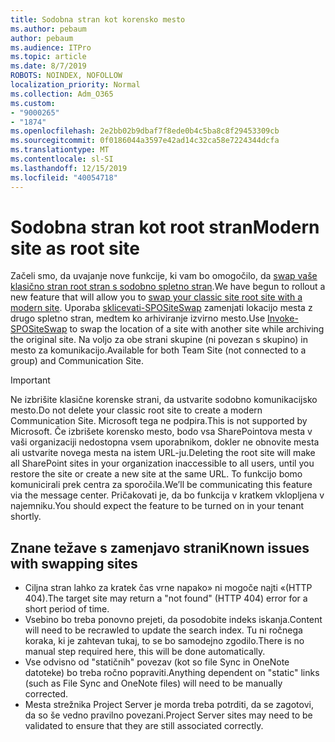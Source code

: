 ```yaml
---
title: Sodobna stran kot korensko mesto
ms.author: pebaum
author: pebaum
ms.audience: ITPro
ms.topic: article
ms.date: 8/7/2019
ROBOTS: NOINDEX, NOFOLLOW
localization_priority: Normal
ms.collection: Adm_O365
ms.custom:
- "9000265"
- "1874"
ms.openlocfilehash: 2e2bb02b9dbaf7f8ede0b4c5ba8c8f29453309cb
ms.sourcegitcommit: 0f0186044a3597e42ad14c32ca58e7224344dcfa
ms.translationtype: MT
ms.contentlocale: sl-SI
ms.lasthandoff: 12/15/2019
ms.locfileid: "40054718"
---
```

# <a name="modern-site-as-root-site"></a><span data-ttu-id="53ac9-102">Sodobna stran kot root stran</span><span class="sxs-lookup"><span data-stu-id="53ac9-102">Modern site as root site</span></span>

<span data-ttu-id="53ac9-103">Začeli smo, da uvajanje nove funkcije, ki vam bo omogočilo, da [swap vaše klasično stran root stran s sodobno spletno stran](https://docs.microsoft.com/sharepoint/modern-root-site).</span><span class="sxs-lookup"><span data-stu-id="53ac9-103">We have begun to rollout a new feature that will allow you to [swap your classic site root site with a modern site](https://docs.microsoft.com/sharepoint/modern-root-site).</span></span> <span data-ttu-id="53ac9-104">Uporaba [sklicevati-SPOSiteSwap](https://docs.microsoft.com/powershell/module/sharepoint-online/invoke-spositeswap?view=sharepoint-ps) zamenjati lokacijo mesta z drugo spletno stran, medtem ko arhiviranje izvirno mesto.</span><span class="sxs-lookup"><span data-stu-id="53ac9-104">Use [Invoke-SPOSiteSwap](https://docs.microsoft.com/powershell/module/sharepoint-online/invoke-spositeswap?view=sharepoint-ps) to swap the location of a site with another site while archiving the original site.</span></span> <span data-ttu-id="53ac9-105">Na voljo za obe strani skupine (ni povezan s skupino) in mesto za komunikacijo.</span><span class="sxs-lookup"><span data-stu-id="53ac9-105">Available for both Team Site (not connected to a group) and Communication Site.</span></span>

>[!Important]
> <span data-ttu-id="53ac9-106">Ne izbrišite klasične korenske strani, da ustvarite sodobno komunikacijsko mesto.</span><span class="sxs-lookup"><span data-stu-id="53ac9-106">Do not delete your classic root site to create a modern Communication Site.</span></span> <span data-ttu-id="53ac9-107">Microsoft tega ne podpira.</span><span class="sxs-lookup"><span data-stu-id="53ac9-107">This is not supported by Microsoft.</span></span> <span data-ttu-id="53ac9-108">Če izbrišete korensko mesto, bodo vsa SharePointova mesta v vaši organizaciji nedostopna vsem uporabnikom, dokler ne obnovite mesta ali ustvarite novega mesta na istem URL-ju.</span><span class="sxs-lookup"><span data-stu-id="53ac9-108">Deleting the root site will make all SharePoint sites in your organization inaccessible to all users, until you restore the site or create a new site at the same URL.</span></span> <span data-ttu-id="53ac9-109">To funkcijo bomo komunicirali prek centra za sporočila.</span><span class="sxs-lookup"><span data-stu-id="53ac9-109">We’ll be communicating this feature via the message center.</span></span> <span data-ttu-id="53ac9-110">Pričakovati je, da bo funkcija v kratkem vklopljena v najemniku.</span><span class="sxs-lookup"><span data-stu-id="53ac9-110">You should expect the feature to be turned on in your tenant shortly.</span></span>

## <a name="known-issues-with-swapping-sites"></a><span data-ttu-id="53ac9-111">Znane težave s zamenjavo strani</span><span class="sxs-lookup"><span data-stu-id="53ac9-111">Known issues with swapping sites</span></span>
- <span data-ttu-id="53ac9-112">Ciljna stran lahko za kratek čas vrne napako» ni mogoče najti «(HTTP 404).</span><span class="sxs-lookup"><span data-stu-id="53ac9-112">The target site may return a "not found" (HTTP 404) error for a short period of time.</span></span>
- <span data-ttu-id="53ac9-113">Vsebino bo treba ponovno prejeti, da posodobite indeks iskanja.</span><span class="sxs-lookup"><span data-stu-id="53ac9-113">Content will need to be recrawled to update the search index.</span></span> <span data-ttu-id="53ac9-114">Tu ni ročnega koraka, ki je zahtevan tukaj, to se bo samodejno zgodilo.</span><span class="sxs-lookup"><span data-stu-id="53ac9-114">There is no manual step required here, this will be done automatically.</span></span>
- <span data-ttu-id="53ac9-115">Vse odvisno od "statičnih" povezav (kot so file Sync in OneNote datoteke) bo treba ročno popraviti.</span><span class="sxs-lookup"><span data-stu-id="53ac9-115">Anything dependent on "static" links (such as File Sync and OneNote files) will need to be manually corrected.</span></span>
- <span data-ttu-id="53ac9-116">Mesta strežnika Project Server je morda treba potrditi, da se zagotovi, da so še vedno pravilno povezani.</span><span class="sxs-lookup"><span data-stu-id="53ac9-116">Project Server sites may need to be validated to ensure that they are still associated correctly.</span></span> 
